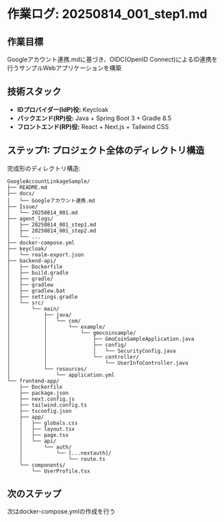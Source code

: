 # 作業ログ: 20250814_001_step1.md

## 作業目標
Googleアカウント連携.mdに基づき、OIDC(OpenID Connect)によるID連携を行うサンプルWebアプリケーションを構築

## 技術スタック
- **IDプロバイダー(IdP)役:** Keycloak
- **バックエンド(RP)役:** Java + Spring Boot 3 + Gradle 8.5
- **フロントエンド(RP)役:** React + Next.js + Tailwind CSS

## ステップ1: プロジェクト全体のディレクトリ構造

完成形のディレクトリ構造:

```
GoogleAccountLinkageSample/
├── README.md
├── docs/
│   └── Googleアカウント連携.md
├── Issue/
│   └── 20250814_001.md
├── agent_logs/
│   ├── 20250814_001_step1.md
│   ├── 20250814_001_step2.md
│   └── ...
├── docker-compose.yml
├── keycloak/
│   └── realm-export.json
├── backend-api/
│   ├── Dockerfile
│   ├── build.gradle
│   ├── gradle/
│   ├── gradlew
│   ├── gradlew.bat
│   ├── settings.gradle
│   └── src/
│       └── main/
│           ├── java/
│           │   └── com/
│           │       └── example/
│           │           └── gmocoinsample/
│           │               ├── GmoCoinSampleApplication.java
│           │               ├── config/
│           │               │   └── SecurityConfig.java
│           │               └── controller/
│           │                   └── UserInfoController.java
│           └── resources/
│               └── application.yml
└── frontend-app/
    ├── Dockerfile
    ├── package.json
    ├── next.config.js
    ├── tailwind.config.ts
    ├── tsconfig.json
    ├── app/
    │   ├── globals.css
    │   ├── layout.tsx
    │   ├── page.tsx
    │   └── api/
    │       └── auth/
    │           └── [...nextauth]/
    │               └── route.ts
    └── components/
        └── UserProfile.tsx
```

## 次のステップ
次はdocker-compose.ymlの作成を行う
